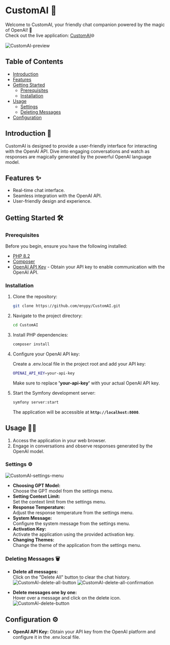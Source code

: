 # CustomAI 🤖

Welcome to CustomAI, your friendly chat companion powered by the magic of OpenAI! 🚀 <br>
Check out the live application: [CustomAI](https://customai.evgenii.fr/)🌐<br>

![CustomAI-preview](https://i.imgur.com/x3sFdEx.png)

## Table of Contents
- [Introduction](#introduction)
- [Features](#features)
- [Getting Started](#getting-started)
  - [Prerequisites](#prerequisites)
  - [Installation](#installation)
- [Usage](#usage)
  - [Settings](#settings)
  - [Deleting Messages](#deleting-messages)
- [Configuration](#configuration)

## Introduction 🚀

CustomAI is designed to provide a user-friendly interface for interacting with the OpenAI API. Dive into engaging conversations and watch as responses are magically generated by the powerful OpenAI language model.

## Features ✨

- Real-time chat interface.
- Seamless integration with the OpenAI API.
- User-friendly design and experience.

## Getting Started 🛠️

### Prerequisites
Before you begin, ensure you have the following installed:

- [PHP 8.2](https://www.php.net/manual/en/install.php)
- [Composer](https://getcomposer.org/download/)
- [OpenAI API Key](https://beta.openai.com/signup/) - Obtain your API key to enable communication with the OpenAI API.

### Installation

1. Clone the repository:

   ```bash
   git clone https://github.com/enypy/CustomAI.git
   ```

2. Navigate to the project directory:

   ```bash
   cd CustomAI
   ```

3. Install PHP dependencies:

   ```bash
   composer install
   ```

4. Configure your OpenAI API key:
   
   Create a .env.local file in the project root and add your API key:
   ```bash
   OPENAI_API_KEY=your-api-key
   ```
   Make sure to replace **'your-api-key'** with your actual OpenAI API key.

6. Start the Symfony development server:

   ```bash
   symfony server:start
   ```
   The application will be accessible at **`http://localhost:8000`**.

## Usage 👨‍💻

1. Access the application in your web browser.
2. Engage in conversations and observe responses generated by the OpenAI model.
### Settings ⚙️
![CustomAI-settings-menu](https://i.imgur.com/Y0RCttm.png)

- **Choosing GPT Model:**<br>
Choose the GPT model from the settings menu.
- **Setting Context Limit:**<br>
Set the context limit from the settings menu.
- **Response Temperature:**<br>
Adjust the response temperature from the settings menu.
- **System Message:**<br>
Configure the system message from the settings menu.
- **Activation Key:**<br>
Activate the application using the provided activation key.
- **Changing Themes:**<br>
Change the theme of the application from the settings menu.
### Deleting Messages 🗑
- **Delete all messages:**<br>
Click on the "Delete All" button to clear the chat history.<br>
![CustomAI-delete-all-button](https://i.imgur.com/l6e68Bv.png)
![CustomAI-delete-all-confirmation](https://i.imgur.com/5oFt25K.png)<br>

- **Delete messages one by one:**<br>
Hover over a message and click on the delete icon.<br>
![CustomAI-delete-button](https://i.imgur.com/N9zji7O.png)

## Configuration ⚙️
- **OpenAI API Key:** Obtain your API key from the OpenAI platform and configure it in the .env.local file.
